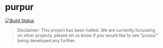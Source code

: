# purpur

[![Build Status](https://travis-ci.org/nodefluent/purpur.svg?branch=master)](https://travis-ci.org/nodefluent/purpur)

> Disclaimer: This project has been halted. We are currently focussing on other projects, please let us know if you would like to see "purpur" being developed any further.
